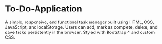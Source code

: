 # To-Do-Application
A simple, responsive, and functional task manager built using HTML, CSS, JavaScript, and localStorage. Users can add, mark as complete, delete, and save tasks persistently in the browser. Styled with Bootstrap 4 and custom CSS.
